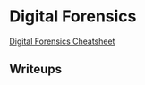 # Digital Forensics

[Digital Forensics Cheatsheet](./Cheatsheet/)

Writeups
-----------------------
